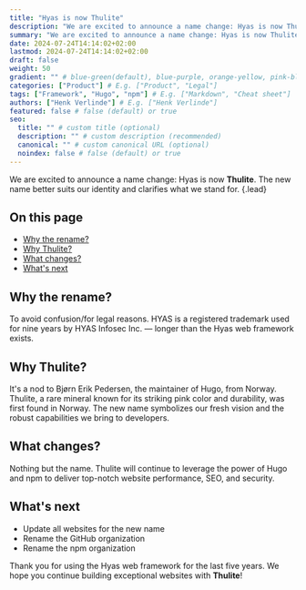 ```yaml
---
title: "Hyas is now Thulite"
description: "We are excited to announce a name change: Hyas is now Thulite."
summary: "We are excited to announce a name change: Hyas is now Thulite."
date: 2024-07-24T14:14:02+02:00
lastmod: 2024-07-24T14:14:02+02:00
draft: false
weight: 50
gradient: "" # blue-green(default), blue-purple, orange-yellow, pink-blue, or purple-orange (this setting is only relevant when "images: []")
categories: ["Product"] # E.g. ["Product", "Legal"]
tags: ["Framework", "Hugo", "npm"] # E.g. ["Markdown", "Cheat sheet"]
authors: ["Henk Verlinde"] # E.g. ["Henk Verlinde"]
featured: false # false (default) or true
seo:
  title: "" # custom title (optional)
  description: "" # custom description (recommended)
  canonical: "" # custom canonical URL (optional)
  noindex: false # false (default) or true
---
```


We are excited to announce a name change: Hyas is now **Thulite**. The new name better suits our identity and clarifies what we stand for.
{.lead}

<!-- omit in toc -->
## On this page

- [Why the rename?](#why-the-rename)
- [Why Thulite?](#why-thulite)
- [What changes?](#what-changes)
- [What's next](#whats-next)

## Why the rename?

To avoid confusion/for legal reasons. HYAS is a registered trademark used for nine years by HYAS Infosec Inc. — longer than the Hyas web framework exists.

## Why Thulite?

It's a nod to Bjørn Erik Pedersen, the maintainer of Hugo, from Norway. Thulite, a rare mineral known for its striking pink color and durability, was first found in Norway. The new name symbolizes our fresh vision and the robust capabilities we bring to developers.

## What changes?

Nothing but the name. Thulite will continue to leverage the power of Hugo and npm to deliver top-notch website performance, SEO, and security.

## What's next

- Update all websites for the new name
- Rename the GitHub organization
- Rename the npm organization

Thank you for using the Hyas web framework for the last five years. We hope you continue building exceptional websites with **Thulite**!
